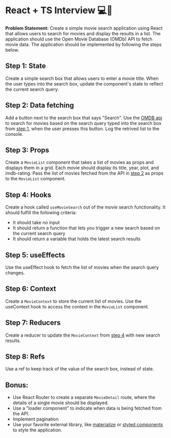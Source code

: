 # React + TS Interview 💻🎤

**Problem Statement:**
Create a simple movie search application using React that allows users to search for movies and display the results in a list. The application should use the Open Movie Database (OMDb) API to fetch movie data. The application should be implemented by following the steps below.

## Step 1: State

Create a simple search box that allows users to enter a movie title. When the user types into the search box, update the component's state to reflect the current search query.

## Step 2: Data fetching

Add a button next to the search box that says "Search". Use the [OMDB api](https://www.omdbapi.com/) to search for movies based on the search query typed into the search box from [step 1](#step-1-state), when the user presses this button. Log the retrived list to the console.

## Step 3: Props

Create a `MovieList` component that takes a list of movies as props and displays them in a grid. Each movie should display its title, year, plot, and imdb-rating. Pass the list of movies fetched from the API in [step 2](#step-2-data-fetching) as props to the `MovieList` component.

## Step 4: Hooks

Create a hook called `useMovieSearch` out of the movie search functionality. It should fulfill the following criteria:

- It should take no input
- It should return a function that lets you trigger a new search based on the current search query
- It should return a variable that holds the latest search results

## Step 5: useEffects

Use the useEffect hook to fetch the list of movies when the search query changes.

## Step 6: Context

Create a `MovieContext` to store the current list of movies. Use the useContext hook to access the context in the `MovieList` component.

## Step 7: Reducers

Create a reducer to update the `MovieContext` from [step 4](#step-4-context) with new search results.

## Step 8: Refs

Use a ref to keep track of the value of the search box, instead of state.

## Bonus:

- Use React Router to create a separate `MovieDetail` route, where the details of a single movie should be displayed.
- Use a "loader component" to indicate when data is being fetched from the API.
- Implement pagination
- Use your favorite external library, like [materialize]() or [styled components]() to style the application.
